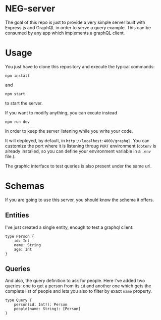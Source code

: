 # NEG-server

The goal of this repo is just to provide a very simple server built with Express.js and GraphQL in order to serve a query example. This can be consumed by any app which implements a graphQL client.

# Usage

You just have to clone this repository and execute the typical commands:

    npm install

and
    
    npm start

to start the server.

If you want to modify anything, you can excute instead

    npm run dev

in order to keep the server listening while you write your code.

It will deployed, by default, in `http://localhost:4000/graphql`. You can customize the port where it is listening throug `PORT` environment (`dotenv` is already installed, so you can define your environment variable in a `.env` file.).

The graphic interface to test queries is also present under the same url.

# Schemas

If you are going to use this server, you should know the schema it offers.

## Entities

I've just created a single entity, enough to test a graphql client:

```
type Person {
    id: Int
    name: String
    age: Int
}
```

## Queries

And also, the query definition to ask for people. Here I've added two queries: one to get a person from its `id` and another one which gets the complete list of people and lets you also to filter by exact `name` property.

```
type Query {
    person(id: Int!): Person
    people(name: String): [Person]
}
```